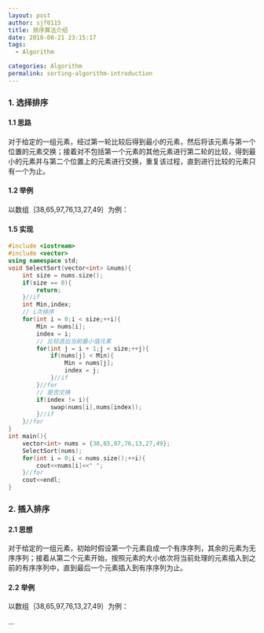 ```yaml
---
layout: post
author: sjf0115
title: 排序算法介绍
date: 2018-08-21 23:15:17
tags:
  - Algorithm

categories: Algorithm
permalink: sorting-algorithm-introduction
---
```


### 1. 选择排序

#### 1.1 思路

对于给定的一组元素，经过第一轮比较后得到最小的元素，然后将该元素与第一个位置的元素交换；接着对不包括第一个元素的其他元素进行第二轮的比较，得到最小的元素并与第二个位置上的元素进行交换，重复该过程，直到进行比较的元素只有一个为止。

#### 1.2 举例

以数组｛38,65,97,76,13,27,49｝为例：

#### 1.5 实现
```c++
#include <iostream>
#include <vector>
using namespace std;
void SelectSort(vector<int> &nums){
    int size = nums.size();
    if(size == 0){
        return;
    }//if
    int Min,index;
    // i次排序
    for(int i = 0;i < size;++i){
        Min = nums[i];
        index = i;
        // 比较选出当前最小值元素
        for(int j = i + 1;j < size;++j){
            if(nums[j] < Min){
                Min = nums[j];
                index = j;
            }//if
        }//for
        // 是否交换
        if(index != i){
            swap(nums[i],nums[index]);
        }//if
    }//for
}
int main(){
    vector<int> nums = {38,65,97,76,13,27,49};
    SelectSort(nums);
    for(int i = 0;i < nums.size();++i){
        cout<<nums[i]<<" ";
    }//for
    cout<<endl;
}
```

### 2. 插入排序

#### 2.1 思想

对于给定的一组元素，初始时假设第一个元素自成一个有序序列，其余的元素为无序序列；接着从第二个元素开始，按照元素的大小依次将当前处理的元素插入到之前的有序序列中，直到最后一个元素插入到有序序列为止。

#### 2.2 举例

以数组｛38,65,97,76,13,27,49｝为例：



























...
